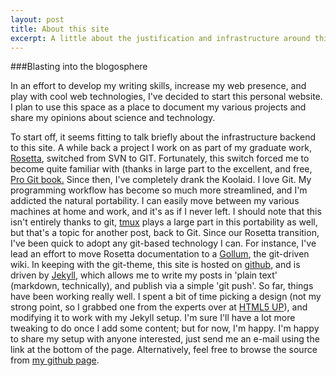 ```yaml
---
layout: post
title: About this site
excerpt: A little about the justification and infrastructure around this site
---
```


###Blasting into the blogosphere

In an effort to develop my writing skills, increase my web presence, and play with cool web technologies, I've decided to start this personal website. I plan to use this space 
as a place to document my various projects and share my opinions about science and technology. 

To start off, it seems fitting to talk briefly about the infrastructure backend to this site. A while back a project I work on as part of my graduate work, [Rosetta](http://www.RosettaCommons.org),
switched from SVN to GIT. Fortunately, this switch forced me to become quite familiar with (thanks in large part to the excellent, and free, [Pro Git book.](http://git-scm.com/boo)
Since then, I've completely drank the Koolaid. I love Git. My programming workflow has become so much more streamlined, and I'm addicted the natural portability. I can easily move
between my various machines at home and work, and it's as if I never left. I should note that this isn't entirely thanks to git, [tmux](http://tmux.sourceforge.net/) plays a large
part in this portability as well, but that's a topic for another post, back to Git. Since our Rosetta transition, I've been quick to adopt any git-based technology I can. For instance,
I've lead an effort to move Rosetta documentation to a [Gollum](https://github.com/gollum/gollum), the git-driven wiki. In keeping with the git-theme, this site is hosted on [github](http://jekyllrb.com/), and is
driven by [Jekyll](http://jekyllrb.com/), which allows me to write my posts in 'plain text' (markdown, technically), and publish via a simple 'git push'. So far, things have been
working really well. I spent a bit of time picking a design (not my strong point, so I grabbed one from the experts over at [HTML5 UP](http://html5up.net/)), and modifying it to
work with my Jekyll setup. I'm sure I'll have a lot more tweaking to do once I add some content; but for now, I'm happy. I'm happy to share my setup with anyone interested, just
send me an e-mail using the link at the bottom of the page. Alternatively, feel free to browse the source from [my github page](https://github.com/tjacobs2/tjacobs2.github.io).

